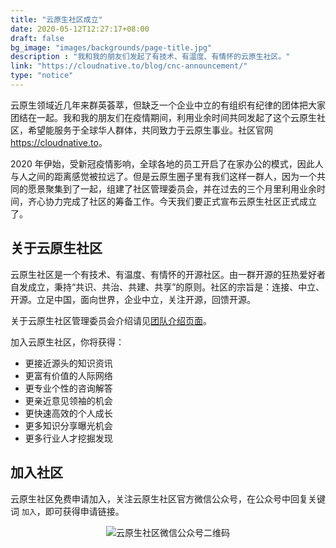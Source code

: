 ```yaml
---
title: "云原生社区成立"
date: 2020-05-12T12:27:17+08:00
draft: false
bg_image: "images/backgrounds/page-title.jpg"
description : "我和我的朋友们发起了有技术、有温度、有情怀的云原生社区。"
link: "https://cloudnative.to/blog/cnc-announcement/"
type: "notice"
---
```


云原生领域近几年来群英荟萃，但缺乏一个企业中立的有组织有纪律的团体把大家团结在一起。我和我的朋友们在疫情期间，利用业余时间共同发起了这个云原生社区，希望能服务于全球华人群体，共同致力于云原生事业。社区官网 <https://cloudnative.to>。

2020 年伊始，受新冠疫情影响，全球各地的员工开启了在家办公的模式，因此人与人之间的距离感觉被拉远了。但是云原生圈子里有我们这样一群人，因为一个共同的愿景聚集到了一起，组建了社区管理委员会，并在过去的三个月里利用业余时间，齐心协力完成了社区的筹备工作。今天我们要正式宣布云原生社区正式成立了。

## 关于云原生社区

云原生社区是一个有技术、有温度、有情怀的开源社区。由一群开源的狂热爱好者自发成立，秉持“共识、共治、共建、共享”的原则。社区的宗旨是：连接、中立、开源。立足中国，面向世界，企业中立，关注开源，回馈开源。

关于云原生社区管理委员会介绍请见[团队介绍页面](https://cloudnative.to/team/)。

加入云原生社区，你将获得：

- 更接近源头的知识资讯 
- 更富有价值的人际网络
- 更专业个性的咨询解答 
- 更亲近意见领袖的机会
- 更快速高效的个人成长
- 更多知识分享曝光机会
- 更多行业人才挖掘发现

## 加入社区

云原生社区免费申请加入，关注云原生社区官方微信公众号，在公众号中回复关键词 `加入`，即可获得申请链接。

<p align="center">
  <img src="https://tva1.sinaimg.cn/large/007S8ZIlly1geprr951izj303k03k0sl.jpg"  title="云原生社区微信公众号二维码" alt="云原生社区微信公众号二维码">
</p>
